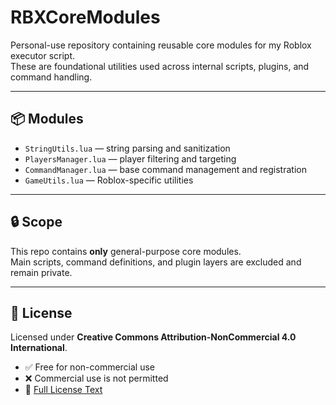 # RBXCoreModules

Personal-use repository containing reusable core modules for my Roblox executor script.  
These are foundational utilities used across internal scripts, plugins, and command handling.

---

## 📦 Modules

- `StringUtils.lua` — string parsing and sanitization  
- `PlayersManager.lua` — player filtering and targeting  
- `CommandManager.lua` — base command management and registration  
- `GameUtils.lua` — Roblox-specific utilities

---

## 🔒 Scope

This repo contains **only** general-purpose core modules.  
Main scripts, command definitions, and plugin layers are excluded and remain private.

---

## 📜 License

Licensed under **Creative Commons Attribution-NonCommercial 4.0 International**.

- ✅ Free for non-commercial use  
- ❌ Commercial use is not permitted  
- 🔗 [Full License Text](https://creativecommons.org/licenses/by-nc/4.0/legalcode.txt)
